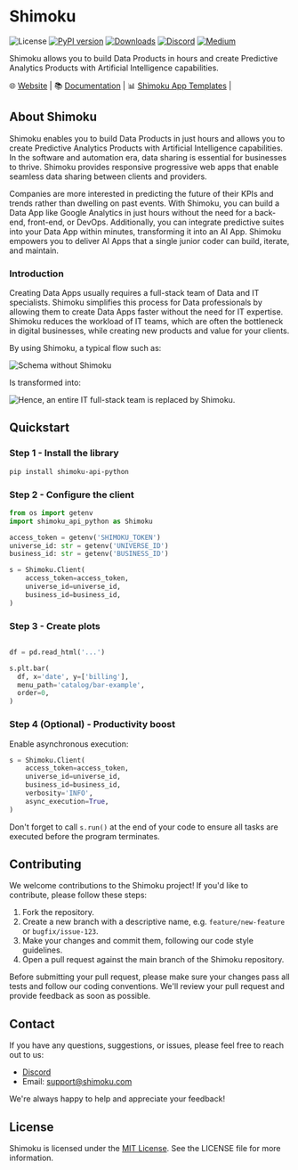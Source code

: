 # Shimoku

![License](https://img.shields.io/github/license/shimoku-tech/shimoku-api-python)
[![PyPI version](https://badge.fury.io/py/shimoku-api-python.svg)](https://badge.fury.io/py/shimoku-api-python)
[![Downloads](https://pepy.tech/badge/shimoku-api-python)](https://pepy.tech/project/shimoku-api-python)
[![Discord](https://img.shields.io/discord/1076588792024137879?color=%237289da&label=Discord)](https://discord.com/channels/1076588792024137879/1096371108665626676)
[![Medium](https://img.shields.io/badge/follow%20on-Medium-12100E.svg?style=flat&logo=medium)](https://medium.com/@shimoku)

Shimoku allows you to build Data Products in hours and create Predictive Analytics Products with Artificial Intelligence capabilities.

🌐 [Website](https://www.shimoku.com/) |
📚 [Documentation](https://docs.shimoku.com/) |
📊 [Shimoku App Templates](https://github.com/shimoku-tech/shimoku-app-templates) |

## About Shimoku

Shimoku enables you to build Data Products in just hours and allows you to create Predictive Analytics Products with Artificial Intelligence capabilities. In the software and automation era, data sharing is essential for businesses to thrive. Shimoku provides responsive progressive web apps that enable seamless data sharing between clients and providers.

Companies are more interested in predicting the future of their KPIs and trends rather than dwelling on past events. With Shimoku, you can build a Data App like Google Analytics in just hours without the need for a back-end, front-end, or DevOps. Additionally, you can integrate predictive suites into your Data App within minutes, transforming it into an AI App. Shimoku empowers you to deliver AI Apps that a single junior coder can build, iterate, and maintain.

### Introduction

Creating Data Apps usually requires a full-stack team of Data and IT specialists. Shimoku simplifies this process for Data professionals by allowing them to create Data Apps faster without the need for IT expertise. Shimoku reduces the workload of IT teams, which are often the bottleneck in digital businesses, while creating new products and value for your clients.

By using Shimoku, a typical flow such as:

![Schema without Shimoku](https://1111601832-files.gitbook.io/~/files/v0/b/gitbook-x-prod.appspot.com/o/spaces%2FUlHTfmIZY46Z1EDfyGMz%2Fuploads%2FVVRucS06NScH1ZrKBcZZ%2Fschema-old-team.png?alt=media&token=7105e7b4-ac2b-430d-8ad4-a653f29b3716)

Is transformed into:

![Hence, an entire IT full-stack team is replaced by Shimoku.](https://1111601832-files.gitbook.io/~/files/v0/b/gitbook-x-prod.appspot.com/o/spaces%2FUlHTfmIZY46Z1EDfyGMz%2Fuploads%2F0SertLANqgV3ZoOlq1VA%2Fschema-shimoku-breakout.png?alt=media&token=360d0c11-ebee-4e0d-9a7f-32c2a68f5928)

## Quickstart

### Step 1 - Install the library

```bash
pip install shimoku-api-python
```

### Step 2 - Configure the client

```python
from os import getenv
import shimoku_api_python as Shimoku

access_token = getenv('SHIMOKU_TOKEN')
universe_id: str = getenv('UNIVERSE_ID')
business_id: str = getenv('BUSINESS_ID')

s = Shimoku.Client(
    access_token=access_token,
    universe_id=universe_id,
    business_id=business_id,
)
```

### Step 3 - Create plots

```python

df = pd.read_html('...')

s.plt.bar(
  df, x='date', y=['billing'], 
  menu_path='catalog/bar-example', 
  order=0,
)
```

### Step 4 (Optional) - Productivity boost

Enable asynchronous execution:

```python
s = Shimoku.Client(
    access_token=access_token,
    universe_id=universe_id,
    business_id=business_id,
    verbosity='INFO',
    async_execution=True,
)
```

Don't forget to call `s.run()` at the end of your code to ensure all tasks are executed before the program terminates.

## Contributing

We welcome contributions to the Shimoku project! If you'd like to contribute, please follow these steps:

1. Fork the repository.
2. Create a new branch with a descriptive name, e.g. `feature/new-feature` or `bugfix/issue-123`.
3. Make your changes and commit them, following our code style guidelines.
4. Open a pull request against the main branch of the Shimoku repository.

Before submitting your pull request, please make sure your changes pass all tests and follow our coding conventions. We'll review your pull request and provide feedback as soon as possible.

## Contact

If you have any questions, suggestions, or issues, please feel free to reach out to us:

- [Discord](https://discord.com/channels/1076588792024137879/1096371108665626676)
- Email: support@shimoku.com

We're always happy to help and appreciate your feedback!

## License

Shimoku is licensed under the [MIT License](LICENSE). See the LICENSE file for more information.
